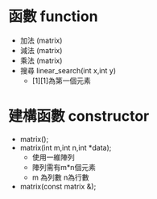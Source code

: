 # 函數 function
  * 加法 (matrix)  
  * 減法 (matrix)  
  * 乘法 (matrix)  
  * 搜尋 linear_search(int x,int y)  
     * [1][1]為第一個元素
  
# 建構函數 constructor
  * matrix();
  * matrix(int m,int n,int *data);
    * 使用一維陣列 
    * 陣列需有m*n個元素
    * m 為列數 n為行數
  * matrix(const matrix &);
